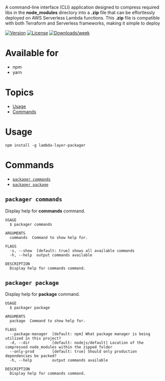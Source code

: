 A command-line interface (CLI) application designed to compress required libs in the **node_modules** directory into a **.zip** file that can be effortlessly deployed on AWS Serverless Lambda functions. This **.zip** file is compatible with both Terraform and Serverless frameworks, making it simple to deploy

[![Version](https://img.shields.io/npm/v/lambda-layer-packager.svg)](https://npmjs.org/package/lambda-layer-packager)
[![License](https://img.shields.io/npm/l/lambda-layer-packager.svg)](https://github.com/Vijay431/lambda-layer-packager/blob/master/package.json)
[![Downloads/week](https://img.shields.io/npm/dw/lambda-layer-packager.svg)](https://npmjs.org/package/lambda-layer-packager)

# Available for

- npm
- yarn

# Topics

- [Usage](#usage)
- [Commands](#commands)

# Usage

```sh-session
npm install -g lambda-layer-packager
```

# Commands

- [`packager commands`](#packager-commands)
- [`packager package`](#packager-package)

## `packager commands`

Display help for **commands** command.

```
USAGE
  $ packager commands

ARGUMENTS
  commands  Command to show help for.

FLAGS
  -s, --show  [default: true] shows all available commands
  -h, --help  output commands available

DESCRIPTION
  Display help for commands command.
```

## `packager package`

Display help for **package** command.

```
USAGE
  $ packager package

ARGUMENTS
  package  Command to show help for.

FLAGS
  --package-manager  [default: npm] What package manager is being utilized in this project?
  -d, --dir          [default: nodejs/default] Location of the compressed node_modules within the zipped folder
  --only-prod        [default: true] Should only production dependencies be packed?
  -h, --help         output commands available

DESCRIPTION
  Display help for commands command.
```
